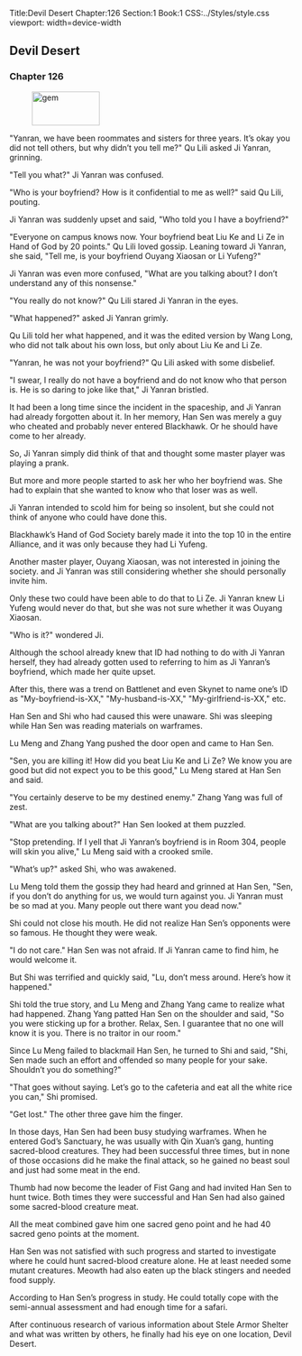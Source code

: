 Title:Devil Desert 
Chapter:126 
Section:1 
Book:1 
CSS:../Styles/style.css 
viewport: width=device-width
  
## Devil Desert
### Chapter 126 
<figure>
	<img src="../Images/gem.gif" alt="gem" id="gem" width="120" height="60" />
</figure>
  

  
  "Yanran, we have been roommates and sisters for three years. It’s okay you did not tell others, but why didn’t you tell me?" Qu Lili asked Ji Yanran, grinning.

"Tell you what?" Ji Yanran was confused.

"Who is your boyfriend? How is it confidential to me as well?" said Qu Lili, pouting.

Ji Yanran was suddenly upset and said, "Who told you I have a boyfriend?"

"Everyone on campus knows now. Your boyfriend beat Liu Ke and Li Ze in Hand of God by 20 points." Qu Lili loved gossip. Leaning toward Ji Yanran, she said, "Tell me, is your boyfriend Ouyang Xiaosan or Li Yufeng?"

Ji Yanran was even more confused, "What are you talking about? I don’t understand any of this nonsense."

"You really do not know?" Qu Lili stared Ji Yanran in the eyes.

"What happened?" asked Ji Yanran grimly.

Qu Lili told her what happened, and it was the edited version by Wang Long, who did not talk about his own loss, but only about Liu Ke and Li Ze.

"Yanran, he was not your boyfriend?" Qu Lili asked with some disbelief.

"I swear, I really do not have a boyfriend and do not know who that person is. He is so daring to joke like that," Ji Yanran bristled.

It had been a long time since the incident in the spaceship, and Ji Yanran had already forgotten about it. In her memory, Han Sen was merely a guy who cheated and probably never entered Blackhawk. Or he should have come to her already.

So, Ji Yanran simply did think of that and thought some master player was playing a prank.

But more and more people started to ask her who her boyfriend was. She had to explain that she wanted to know who that loser was as well.

Ji Yanran intended to scold him for being so insolent, but she could not think of anyone who could have done this.

Blackhawk’s Hand of God Society barely made it into the top 10 in the entire Alliance, and it was only because they had Li Yufeng.

Another master player, Ouyang Xiaosan, was not interested in joining the society. and Ji Yanran was still considering whether she should personally invite him.

Only these two could have been able to do that to Li Ze. Ji Yanran knew Li Yufeng would never do that, but she was not sure whether it was Ouyang Xiaosan.

"Who is it?" wondered Ji.

Although the school already knew that ID had nothing to do with Ji Yanran herself, they had already gotten used to referring to him as Ji Yanran’s boyfriend, which made her quite upset.

After this, there was a trend on Battlenet and even Skynet to name one’s ID as "My-boyfriend-is-XX," "My-husband-is-XX," "My-girlfriend-is-XX," etc.

Han Sen and Shi who had caused this were unaware. Shi was sleeping while Han Sen was reading materials on warframes.

Lu Meng and Zhang Yang pushed the door open and came to Han Sen.

"Sen, you are killing it! How did you beat Liu Ke and Li Ze? We know you are good but did not expect you to be this good," Lu Meng stared at Han Sen and said.

"You certainly deserve to be my destined enemy." Zhang Yang was full of zest.

"What are you talking about?" Han Sen looked at them puzzled.

"Stop pretending. If I yell that Ji Yanran’s boyfriend is in Room 304, people will skin you alive," Lu Meng said with a crooked smile.

"What’s up?" asked Shi, who was awakened.

Lu Meng told them the gossip they had heard and grinned at Han Sen, "Sen, if you don’t do anything for us, we would turn against you. Ji Yanran must be so mad at you. Many people out there want you dead now."

Shi could not close his mouth. He did not realize Han Sen’s opponents were so famous. He thought they were weak.

"I do not care." Han Sen was not afraid. If Ji Yanran came to find him, he would welcome it.

But Shi was terrified and quickly said, "Lu, don’t mess around. Here’s how it happened."

Shi told the true story, and Lu Meng and Zhang Yang came to realize what had happened. Zhang Yang patted Han Sen on the shoulder and said, "So you were sticking up for a brother. Relax, Sen. I guarantee that no one will know it is you. There is no traitor in our room."

Since Lu Meng failed to blackmail Han Sen, he turned to Shi and said, "Shi, Sen made such an effort and offended so many people for your sake. Shouldn’t you do something?"

"That goes without saying. Let’s go to the cafeteria and eat all the white rice you can," Shi promised.

"Get lost." The other three gave him the finger.

In those days, Han Sen had been busy studying warframes. When he entered God’s Sanctuary, he was usually with Qin Xuan’s gang, hunting sacred-blood creatures. They had been successful three times, but in none of those occasions did he make the final attack, so he gained no beast soul and just had some meat in the end.

Thumb had now become the leader of Fist Gang and had invited Han Sen to hunt twice. Both times they were successful and Han Sen had also gained some sacred-blood creature meat.

All the meat combined gave him one sacred geno point and he had 40 sacred geno points at the moment.

Han Sen was not satisfied with such progress and started to investigate where he could hunt sacred-blood creature alone. He at least needed some mutant creatures. Meowth had also eaten up the black stingers and needed food supply.

According to Han Sen’s progress in study. He could totally cope with the semi-annual assessment and had enough time for a safari.

After continuous research of various information about Stele Armor Shelter and what was written by others, he finally had his eye on one location, Devil Desert.
